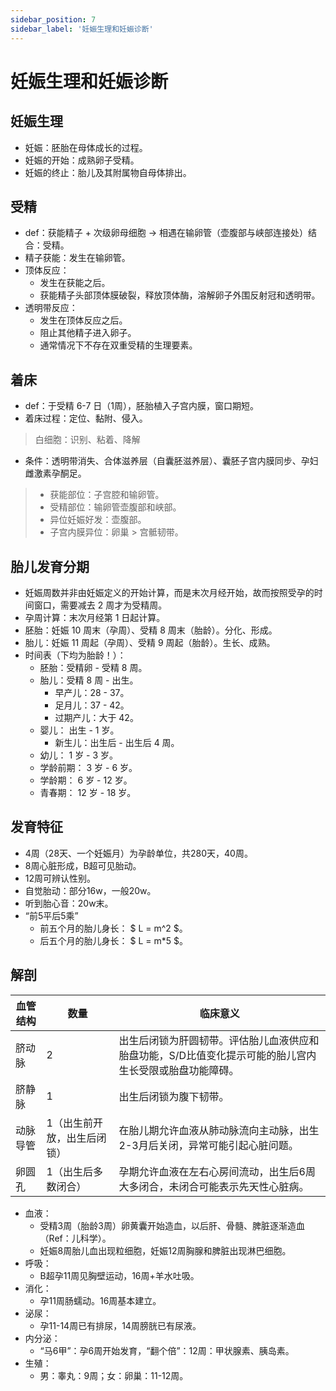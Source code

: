 ```yaml
---
sidebar_position: 7
sidebar_label: '妊娠生理和妊娠诊断'
---
```


# 妊娠生理和妊娠诊断

## 妊娠生理

- 妊娠：胚胎在母体成长的过程。
- 妊娠的开始：成熟卵子受精。
- 妊娠的终止：胎儿及其附属物自母体排出。

## 受精

- def：获能精子 + 次级卵母细胞 -> 相遇在输卵管（壶腹部与峡部连接处）结合：受精。
- 精子获能：发生在输卵管。
- 顶体反应：
  - 发生在获能之后。
  - 获能精子头部顶体膜破裂，释放顶体酶，溶解卵子外围反射冠和透明带。
- 透明带反应：
  - 发生在顶体反应之后。
  - 阻止其他精子进入卵子。
  - 通常情况下不存在双重受精的生理要素。

## 着床

- def：于受精 6-7 日（1周），胚胎植入子宫内膜，窗口期短。
- 着床过程：定位、黏附、侵入。
> 白细胞：识别、粘着、降解
- 条件：透明带消失、合体滋养层（自囊胚滋养层）、囊胚子宫内膜同步、孕妇雌激素孕酮足。

> - 获能部位：子宫腔和输卵管。
> - 受精部位：输卵管壶腹部和峡部。
> - 异位妊娠好发：壶腹部。
> - 子宫内膜异位：卵巢 > 宫骶韧带。

## 胎儿发育分期

- 妊娠周数并非由妊娠定义的开始计算，而是末次月经开始，故而按照受孕的时间窗口，需要减去 2 周才为受精周。
- 孕周计算：末次月经第 1 日起计算。
- 胚胎：妊娠 10 周末（孕周）、受精 8 周末（胎龄）。分化、形成。
- 胎儿：妊娠 11 周起（孕周）、受精 9 周起（胎龄）。生长、成熟。
- 时间表（下均为胎龄！）：
  - 胚胎：受精卵 - 受精 8 周。
  - 胎儿：受精 8 周 - 出生。
    - 早产儿：28 - 37。
    - 足月儿：37 - 42。
    - 过期产儿：大于 42。
  - 婴儿： 出生 - 1 岁。
    - 新生儿：出生后 - 出生后 4 周。
  - 幼儿： 1 岁 - 3 岁。
  - 学龄前期： 3 岁 - 6 岁。
  - 学龄期： 6 岁 - 12 岁。
  - 青春期： 12 岁 - 18 岁。

## 发育特征

- 4周（28天、一个妊娠月）为孕龄单位，共280天，40周。
- 8周心脏形成，B超可见胎动。
- 12周可辨认性别。
- 自觉胎动：部分16w，一般20w。
- 听到胎心音：20w末。
- “前5平后5乘”
  - 前五个月的胎儿身长： $ L = m^2 $。
  - 后五个月的胎儿身长： $ L = m*5 $。

## 解剖

| 血管结构 | 数量             | 临床意义                                                  |
|------|----------------|-------------------------------------------------------|
| 脐动脉  | 2              | 出生后闭锁为肝圆韧带。评估胎儿血液供应和胎盘功能，S/D比值变化提示可能的胎儿宫内生长受限或胎盘功能障碍。 |
| 脐静脉  | 1              | 出生后闭锁为腹下韧带。                                           |
| 动脉导管 | 1（出生前开放，出生后闭锁） | 在胎儿期允许血液从肺动脉流向主动脉，出生2-3月后关闭，异常可能引起心脏问题。               |
| 卵圆孔  | 1（出生后多数闭合）     | 孕期允许血液在左右心房间流动，出生后6周大多闭合，未闭合可能表示先天性心脏病。               |

- 血液：
  - 受精3周（胎龄3周）卵黄囊开始造血，以后肝、骨髓、脾脏逐渐造血（Ref：儿科学）。
  - 妊娠8周胎儿血出现粒细胞，妊娠12周胸腺和脾脏出现淋巴细胞。
- 呼吸：
  - B超孕11周见胸壁运动，16周+羊水吐吸。
- 消化：
  - 孕11周肠蠕动。16周基本建立。
- 泌尿：
  - 孕11-14周已有排尿，14周膀胱已有尿液。
- 内分泌：
  - “马6甲”：孕6周开始发育，“翻个倍”：12周：甲状腺素、胰岛素。
- 生殖：
  - 男：睾丸：9周；女：卵巢：11-12周。

